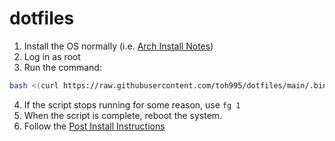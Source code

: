 # dotfiles

1. Install the OS normally (i.e. [Arch Install Notes](ARCH_INSTALL_NOTES.md))
2. Log in as root
3. Run the command:
```bash
bash <(curl https://raw.githubusercontent.com/toh995/dotfiles/main/.bin/setup)
```
4. If the script stops running for some reason, use `fg 1`
5. When the script is complete, reboot the system.
6. Follow the [Post Install Instructions](POST_INSTALL.md)
